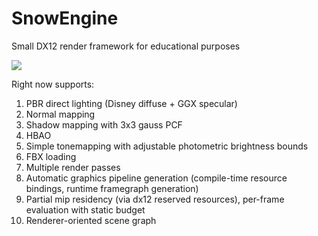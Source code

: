 # SnowEngine

Small DX12 render framework for educational purposes

![](/screenshots/Demo1.png)

Right now supports:
1) PBR direct lighting (Disney diffuse + GGX specular)
2) Normal mapping
3) Shadow mapping with 3x3 gauss PCF
4) HBAO
5) Simple tonemapping with adjustable photometric brightness bounds
6) FBX loading
7) Multiple render passes
8) Automatic graphics pipeline generation (compile-time resource bindings, runtime framegraph generation)
9) Partial mip residency (via dx12 reserved resources), per-frame evaluation with static budget
10) Renderer-oriented scene graph
